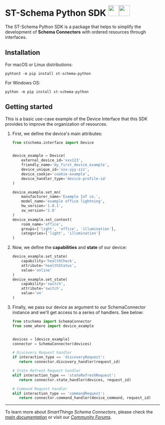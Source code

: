 # ST-Schema Python SDK <img src="https://images.samsung.com/is/image/samsung/p5/au/faq/smartthings/smartthings-icon.png?$ORIGIN_PNG$" width=35><img src="http://clipart-library.com/images_k/python-logo-transparent/python-logo-transparent-5.png" width=35>

The ST-Schema Python SDK is a package that helps to simplify the development of 
**Schema Connectors** with ordered resources through interfaces.

## Installation

For macOS or Linux distributions:

    pyhton3 -m pip install st-schema-python
    
For Windows OS:

    python -m pip install st-schema-python
    
## Getting started

This is a basic use-case example of the Device Interface that this SDK provides to 
improve the organization of resources.

1. First, we define the device's main attributes:
    ```python
    from stschema.interface import Device
    
    
    device_example = Device(
        external_device_id='xxx123',
        friendly_name='my_first_device_example', 
        device_unique_id='xxx-yyy-zzz',
        device_cookie='cookie-example',
        device_handler_type='device-profile-id'
    )
    
    device_example.set_mn(
        manufacturer_name='Example IoT co.',
        model_name='example office lightning',
        hw_version='1.0.1',
        sw_version='2.0'
    )
    device_example.set_context(
        room_name='office',
        groups=['light', 'office', 'illumination'],
        categories=['light', 'illumination']
    )
    ```
2. Now, we define the **capabilities** and **state** of our device:

    ```python
    device_example.set_state(
        capability='healthCheck',
        attribute='healthStatus',
        value='online'
    )
    device_example.set_state(
        capability='switch',
        attribute='switch',
        value='on'
    )
    ``` 
3. Finally, we pass our device as argument to our SchemaConnector instance and we'll 
get access to a series of handlers. See below:

    ```python
    from stschema import SchemaConnector
    from some_where import device_example
    
    
    devices = [device_example]
    connector = SchemaConnector(devices)
    
    # Discovery Request handler
    if interaction_type == 'discoveryRequest':
       return connector.discovery_handler(request_id)
   
    # State Refresh Request handler
    elif interaction_type == 'stateRefreshRequest':
       return connector.state_handler(devices, request_id)
    
    # Command Request handler
    elif interaction_type == 'commandRequest':
       return connector.command_handler(device_command, request_id)
    ```

---
To learn more about _SmartThings Schema Connectors_, please check the _[main documentation](https://smartthings.developer.samsung.com/docs/devices/smartthings-schema/schema-basics.html)_
or visit our _[Community Forums](https://community.smartthings.com/)_.

